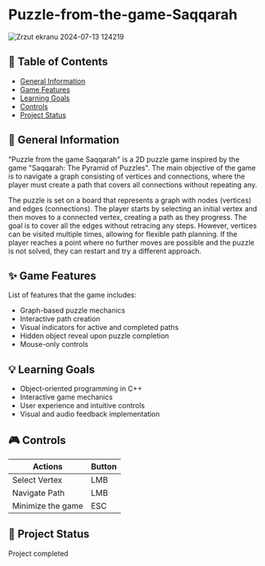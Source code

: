 # Puzzle-from-the-game-Saqqarah

![Zrzut ekranu 2024-07-13 124219](https://github.com/user-attachments/assets/fd0cc505-695e-4549-ada0-dd6d631071d9)


## 📖 Table of Contents
* [General Information](#-general-information)
* [Game Features](#-game-features)
* [Learning Goals](#-learning-goals)
* [Controls](#-controls)
* [Project Status](#-project-status)

## 📝 General Information
"Puzzle from the game Saqqarah" is a 2D puzzle game inspired by the game "Saqqarah: The Pyramid of Puzzles". The main objective of the game is to navigate a graph consisting of vertices and connections, where the player must create a path that covers all connections without repeating any.

The puzzle is set on a board that represents a graph with nodes (vertices) and edges (connections). The player starts by selecting an initial vertex and then moves to a connected vertex, creating a path as they progress. The goal is to cover all the edges without retracing any steps. However, vertices can be visited multiple times, allowing for flexible path planning. If the player reaches a point where no further moves are possible and the puzzle is not solved, they can restart and try a different approach.

## ✨ Game Features
List of features that the game includes:
- Graph-based puzzle mechanics
- Interactive path creation
- Visual indicators for active and completed paths
- Hidden object reveal upon puzzle completion
- Mouse-only controls

## 💡 Learning Goals
- Object-oriented programming in C++
- Interactive game mechanics
- User experience and intuitive controls
- Visual and audio feedback implementation

## 🎮 Controls
| Actions             | Button   |
|---------------------|----------|
| Select Vertex       | LMB      |
| Navigate Path       | LMB      |
| Minimize the game   | ESC      |

## 🌱 Project Status
Project completed
